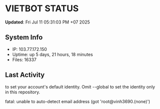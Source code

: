 # VIETBOT STATUS
**Updated**: Fri Jul 11 05:31:03 PM +07 2025

## System Info
- IP: 103.77.172.150
- Uptime: up 5 days, 21 hours, 18 minutes
- Files: 16337

## Last Activity

to set your account's default identity.
Omit --global to set the identity only in this repository.

fatal: unable to auto-detect email address (got 'root@vinh3690.(none)')
